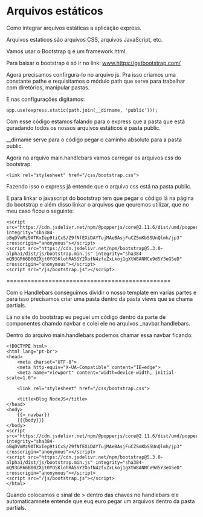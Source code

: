# Arquivos estáticos

Como integrar arquivos estáticas a aplicação express. 

Arquivos estaticos são arquivos CSS, arquivos JavaScript, etc.

Vamos usar o Bootstrap q é um framework html.

Para baixar o bootstrap é só ir no link: www.https://getbootstrap.com/

Agora precisamos confirgura-lo no arquivo js. Pra isso criamos uma constante pathe e requisitamos o módulo path que serve para trabalhar com diretórios, manipular pastas.

E nas configurações digitamos:

    app.use(express.static(path.join(__dirname, 'public')));

Com esse código estamos falando para o express que a pasta que está guradando todos os nossos arquivos estáticos é  pasta public.

__dirname serve para o código pegar o caminho absoluto para a pasta public.

Agora no arquivo main.handlebars vamos carregar os arquivos css do bootstrap:

    <link rel="stylesheet" href="/css/bootstrap.css">

Fazendo isso o express já entende que o arquivo css está na pasta public.

E para linkar o javascript do bootstrap tem que pegar o código lá na página do bootstrap e além disso linkar o arquivos que qeuremos utilizar, que no meu caso ficou o seguinte:

    <script src="https://cdn.jsdelivr.net/npm/@popperjs/core@2.11.6/dist/umd/popper.min.js" integrity="sha384-oBqDVmMz9ATKxIep9tiCxS/Z9fNfEXiDAYTujMAeBAsjFuCZSmKbSSUnQlmh/jp3" crossorigin="anonymous"></script>
    <script src="https://cdn.jsdelivr.net/npm/bootstrap@5.3.0-alpha1/dist/js/bootstrap.min.js" integrity="sha384-mQ93GR66B00ZXjt0YO5KlohRA5SY2XofN4zfuZxLkoj1gXtW8ANNCe9d5Y3eG5eD" crossorigin="anonymous"></script>
    <script src="/js/bootstrap.js"></script>

===============================================

Com o Handlebars conseguimos dividir o nosso template em varias partes e para isso precisamos criar uma pasta dentro da pasta views que se chama partials.

Lá no site do bootstrap eu peguei um código dentro da parte de componentes chamdo navbar e colei ele no arquivos _navbar.handlebars.

Dentro do arquivo main.handlebars podemos chamar essa navbar ficando:

    <!DOCTYPE html>
    <html lang="pt-br">
    <head>
        <meta charset="UTF-8">
        <meta http-equiv="X-UA-Compatible" content="IE=edge">
        <meta name="viewport" content="width=device-width, initial-scale=1.0">

        <link rel="stylesheet" href="/css/bootstrap.css">

        <title>Blog NodeJS</title>
    </head>
    <body>
        {{>_navbar}}
        {{{body}}}
    </body>
    <script src="https://cdn.jsdelivr.net/npm/@popperjs/core@2.11.6/dist/umd/popper.min.js" integrity="sha384-oBqDVmMz9ATKxIep9tiCxS/Z9fNfEXiDAYTujMAeBAsjFuCZSmKbSSUnQlmh/jp3" crossorigin="anonymous"></script>
    <script src="https://cdn.jsdelivr.net/npm/bootstrap@5.3.0-alpha1/dist/js/bootstrap.min.js" integrity="sha384-mQ93GR66B00ZXjt0YO5KlohRA5SY2XofN4zfuZxLkoj1gXtW8ANNCe9d5Y3eG5eD" crossorigin="anonymous"></script>
    <script src="/js/bootstrap.js"></script>
    </html>

Quando colocamos o sinal de > dentro das chaves no handlebars ele automaticamnete entende que euq euro pegar um arquivos dentro da pasta partials.



